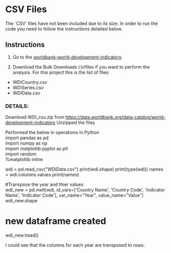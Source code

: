 # CSV Files

The `CSV' files have not been included due to its size. In order to run the code you need to follow the instructions detailed below.

## Instructions

1. Go to the [worldbank-world-development-indicators](https://datacatalog.worldbank.org/dataset/world-development-indicators).

2. Download the Bulk Downloads `CSV`files if you want to perform the analysis. 
For this project this is the list of files:

- WDICountry.csv
- WDISeries.csv
- WDIData.csv

### DETAILS: 

Download WDI_csv.zip from https://data.worldbank.org/data-catalog/world-development-indicators
Unzipped the files

Performed the below in operations in Python 
<br>
import pandas as pd
<br>
import numpy as np
<br>
import matplotlib.pyplot as plt
<br>
import random
<br>
%matplotlib inline

wdi = pd.read_csv("WDIData.csv")
print(wdi.shape)
print(type(wdi))
names = wdi.columns.values
print(names)

#Transpose the year and thier values
<br>
wdi_new = pd.melt(wdi, id_vars=['Country Name', 'Country Code', 'Indicator Name', 'Indicator Code'], var_name="Year", value_name="Value") 
wdi_new.shape
# new dataframe created
wdi_new.head() 

I could see that the columns for each year are transposed to rows.

